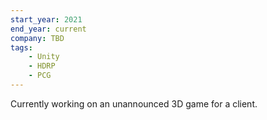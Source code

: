 ```yaml
---
start_year: 2021
end_year: current
company: TBD
tags:
    - Unity
    - HDRP
    - PCG
---
```


Currently working on an unannounced 3D game for a client.